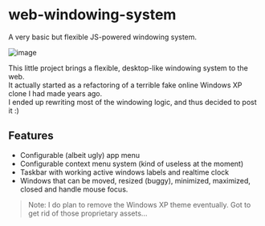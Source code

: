 # web-windowing-system
A very basic but flexible JS-powered windowing system.  

![image](https://user-images.githubusercontent.com/43908636/185015620-48a4e245-a810-4eef-8362-d6e902f2be27.png)

This little project brings a flexible, desktop-like windowing system to the web.  
It actually started as a refactoring of a terrible fake online Windows XP clone I had made years ago.  
I ended up rewriting most of the windowing logic, and thus decided to post it :)

## Features
- Configurable (albeit ugly) app menu
- Configurable context menu system (kind of useless at the moment)
- Taskbar with working active windows labels and realtime clock
- Windows that can be moved, resized (buggy), minimized, maximized, closed and handle mouse focus.

> Note: I do plan to remove the Windows XP theme eventually. Got to get rid of those proprietary assets...
